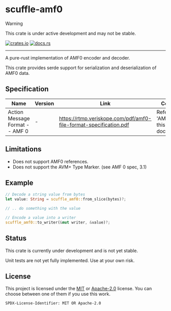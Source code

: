 # scuffle-amf0

> [!WARNING]  
> This crate is under active development and may not be stable.

[![crates.io](https://img.shields.io/crates/v/scuffle-amf0.svg)](https://crates.io/crates/scuffle-amf0) [![docs.rs](https://img.shields.io/docsrs/scuffle-amf0)](https://docs.rs/scuffle-amf0)

---

A pure-rust implementation of AMF0 encoder and decoder.

This crate provides serde support for serialization and deserialization of AMF0 data.

## Specification

| Name | Version | Link | Comments |
| --- | --- | --- | --- |
| Action Message Format -- AMF 0 | - | <https://rtmp.veriskope.com/pdf/amf0-file-format-specification.pdf> | Refered to as 'AMF0 spec' in this documentation |

## Limitations

- Does not support AMF0 references.
- Does not support the AVM+ Type Marker. (see AMF 0 spec, 3.1)

## Example

```rust
// Decode a string value from bytes
let value: String = scuffle_amf0::from_slice(bytes)?;

// .. do something with the value

// Encode a value into a writer
scuffle_amf0::to_writer(&mut writer, &value)?;
```

## Status

This crate is currently under development and is not yet stable.

Unit tests are not yet fully implemented. Use at your own risk.

## License

This project is licensed under the [MIT](./LICENSE.MIT) or [Apache-2.0](./LICENSE.Apache-2.0) license.
You can choose between one of them if you use this work.

`SPDX-License-Identifier: MIT OR Apache-2.0`
